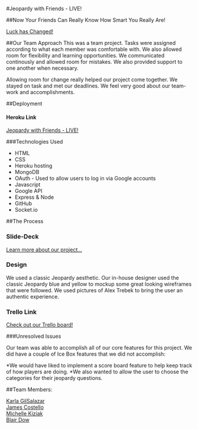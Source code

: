 #Jeopardy with Friends - LIVE!

##Now Your Friends Can Really Know      How Smart You Really Are!

[Luck has Changed!](../images/readme.jpg)

##Our Team Approach
This was a team project. Tasks were assigned according to what each member was comfortable with. We also allowed room for flexibility and learning opportunities. We communicated continously and allowed room for mistakes. We also provided support to one another when necessary. 

Allowing room for change really helped our project come together. We stayed on task and met our deadlines. We feel very good about our team-work and accomplishments.


##Deployment

#### Heroku Link 


[Jeopardy with Friends - LIVE!](vast-citadel-23192.herokuapp.com)



###Technologies Used
* HTML
* CSS
* Heroku hosting
* MongoDB
* OAuth - Used to allow users to log in via Google accounts
* Javascript
* Google API
* Express & Node
* GitHub
* Socket.io 



##The Process

### Slide-Deck 

[Learn more about our project...](https://docs.google.com/presentation/d/1GfJKvEB1HDzsa3qXT_ceGQPwEn9gO0JQYY6jBtbI_MU/edit?usp=sharing)


### Design
We used a classic Jeopardy aesthetic. Our in-house designer used the classic Jeopardy blue and yellow to mockup some great looking wireframes that were followed. We used pictures of Alex Trebek to bring the user an authentic experience. 

### Trello Link



[Check out our Trello board!](https://trello.com/b/NpQVg4ax/jeopardy-w-friends)





###Unresolved Issues

Our team was able to accomplish all of our core features for this project. 
We did have a couple of Ice Box features that we did not accomplish:

*We would have liked to implement a score board feature to help keep track of how players are doing.
*We also wanted to allow the user to choose the categories for their jeopardy questions. 


##Team Members: 

[Karla GilSalazar](https://github.com/karla001)  
[James Costello](https://github.com/Benny-Profane)  
[Michelle Kiziak](https://github.com/lkiziak)  
[Blair Dow](https://github.com/blairdow)  



